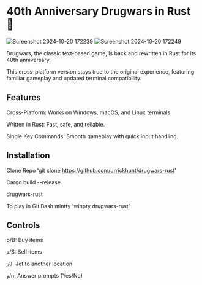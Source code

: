 # 40th Anniversary Drugwars in Rust 🦀

![Screenshot 2024-10-20 172239](https://github.com/user-attachments/assets/f0313f6b-73c7-4700-9170-508889ae6752)
![Screenshot 2024-10-20 172249](https://github.com/user-attachments/assets/01d104f8-be12-4dac-b340-c95086e83644)

Drugwars, the classic text-based game, is back and rewritten in Rust for its 40th anniversary. 

This cross-platform version stays true to the original experience, featuring familiar gameplay and updated terminal compatibility.

## Features

Cross-Platform: Works on Windows, macOS, and Linux terminals.

Written in Rust: Fast, safe, and reliable.

Single Key Commands: Smooth gameplay with quick input handling.

## Installation

Clone Repo 'git clone https://github.com/urrickhunt/drugwars-rust'

Cargo build --release

drugwars-rust

To play in Git Bash mintty 'winpty drugwars-rust'

## Controls

b/B: Buy items

s/S: Sell items

j/J: Jet to another location

y/n: Answer prompts (Yes/No)
